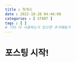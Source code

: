 ```yaml
---
title : 첫개시
date : 2022-10-28 04:46:00
categories : [ START ]
tags : [ ]
# 기타 더 사용하는거 있으면 추가해놓기
---
```


# 포스팅 시작!


